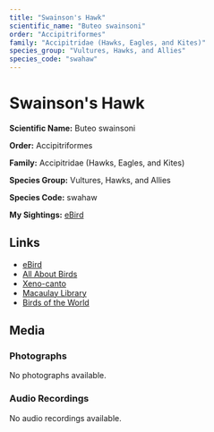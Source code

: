 ```yaml
---
title: "Swainson's Hawk"
scientific_name: "Buteo swainsoni"
order: "Accipitriformes"
family: "Accipitridae (Hawks, Eagles, and Kites)"
species_group: "Vultures, Hawks, and Allies"
species_code: "swahaw"
---
```


# Swainson's Hawk

**Scientific Name:** Buteo swainsoni

**Order:** Accipitriformes

**Family:** Accipitridae (Hawks, Eagles, and Kites)

**Species Group:** Vultures, Hawks, and Allies

**Species Code:** swahaw

**My Sightings:** [eBird](https://ebird.org/lifelist?r=world&time=life&spp=swahaw)

## Links
* [eBird](https://ebird.org/species/swahaw) 
* [All About Birds](https://www.allaboutbirds.org/guide/swahaw) 
* [Xeno-canto](https://www.xeno-canto.org/species/buteo-swainsoni) 
* [Macaulay Library](https://search.macaulaylibrary.org/catalog?taxonCode=swahaw&sort=rating_rank_desc)
* [Birds of the World](https://birdsoftheworld.org/bow/species/swahaw)

## Media
### Photographs
No photographs available.

### Audio Recordings
No audio recordings available.
